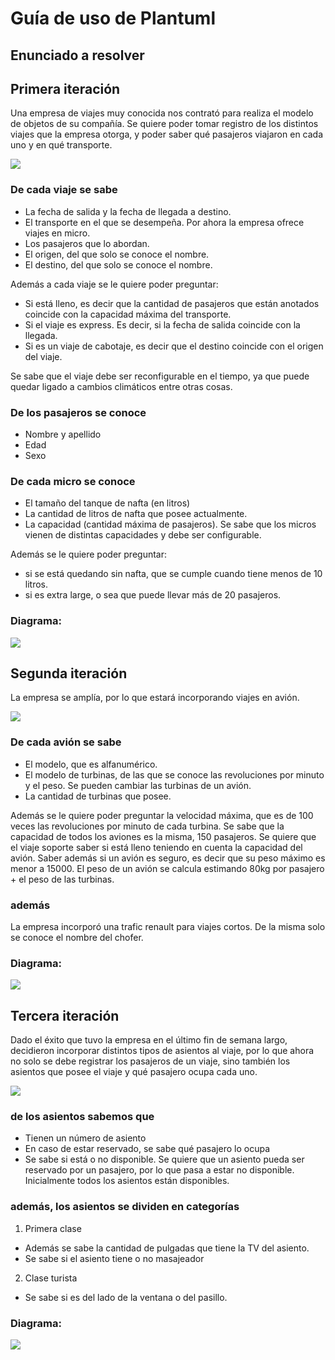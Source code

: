 # Guía de uso de Plantuml 

## Enunciado a resolver

## Primera iteración
Una empresa de viajes muy conocida nos contrató para realiza el modelo de objetos de su compañía. 
Se quiere poder tomar registro de los distintos viajes que la empresa otorga, y poder saber qué pasajeros viajaron en cada uno y en qué transporte.

<img src="viajes.jpg">

### De cada viaje se sabe
* La fecha de salida y la fecha de llegada a destino.
* El transporte en el que se desempeña. Por ahora la empresa ofrece viajes en micro.
* Los pasajeros que lo abordan.
* El origen, del que solo se conoce el nombre.
* El destino, del que solo se conoce el nombre.

Además a cada viaje se le quiere poder preguntar:
* Si está lleno, es decir que la cantidad de pasajeros que están anotados coincide con la capacidad máxima del transporte.
* Si el viaje es express. Es decir, si la fecha de salida coincide con la llegada.
* Si es un viaje de cabotaje, es decir que el destino coincide con el origen del viaje.

Se sabe que el viaje debe ser reconfigurable en el tiempo, ya que puede quedar ligado a cambios climáticos entre otras cosas.

### De los pasajeros se conoce
* Nombre y apellido
* Edad
* Sexo

### De cada micro se conoce
* El tamaño del tanque de nafta (en litros)
* La cantidad de litros de nafta que posee actualmente.
* La capacidad (cantidad máxima de pasajeros). Se sabe que los micros vienen de distintas capacidades y debe ser configurable.

Además se le quiere poder preguntar:
*  si se está quedando sin nafta, que se cumple cuando tiene menos de 10 litros.
*  si es extra large, o sea que puede llevar más de 20 pasajeros.

### Diagrama:

<img src="DiagramaIt1.png">

## Segunda iteración
La empresa se amplía, por lo que estará incorporando viajes en avión. 

<img src="viajeAvion.jpg">

### De cada avión se sabe
* El modelo, que es alfanumérico.
* El modelo de turbinas, de las que se conoce las revoluciones por minuto y el peso. Se pueden cambiar las turbinas de un avión.
* La cantidad de turbinas que posee.

Además se le quiere poder preguntar la velocidad máxima, que es de 100 veces las revoluciones por minuto de cada turbina.
Se sabe que la capacidad de todos los aviones es la misma, 150 pasajeros. Se quiere que el viaje soporte saber si está lleno teniendo en cuenta la capacidad del avión.
Saber además si un avión es seguro, es decir que su peso máximo es menor a 15000. 
El peso de un avión se calcula estimando 80kg por pasajero + el peso de las turbinas.

### además
La empresa incorporó una trafic renault para viajes cortos. De la misma solo se conoce el nombre del chofer.

### Diagrama:

<img src="DiagramaIt2.png">

## Tercera iteración
Dado el éxito que tuvo la empresa en el último fin de semana largo, decidieron incorporar distintos tipos de asientos al viaje, por lo que ahora no solo se debe registrar los pasajeros de un viaje, sino también los asientos que posee el viaje y qué pasajero ocupa cada uno.

<img src="viajesPremium.jpg">

### de los asientos sabemos que
* Tienen un número de asiento
* En caso de estar reservado, se sabe qué pasajero lo ocupa
* Se sabe si está o no disponible.
Se quiere que un asiento pueda ser reservado por un pasajero, por lo que pasa a estar no disponible. Inicialmente todos los asientos están disponibles.

### además, los asientos se dividen en categorías
1. Primera clase
  * Además se sabe la cantidad de pulgadas que tiene la TV del asiento.
  * Se sabe si el asiento tiene o no masajeador
2. Clase turista
  * Se sabe si es del lado de la ventana o del pasillo.

### Diagrama: 

<img src="DiagramaIt3.png">



